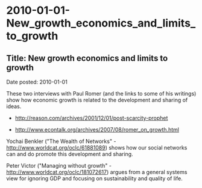 # 2010-01-01-New_growth_economics_and_limits_to_growth

## Title:  New growth economics and limits to growth
Date posted: 2010-01-01  


These two interviews with Paul Romer (and the links to some of his writings) show how economic growth is related to the development and sharing of ideas.

 - <http://reason.com/archives/2001/12/01/post-scarcity-prophet>  

 - <http://www.econtalk.org/archives/2007/08/romer_on_growth.html>  

Yochai Benkler ("The Wealth of Networks" - <http://www.worldcat.org/oclc/61881089>) shows how our social networks can and do promote this development and sharing.

Peter Victor ("Managing without growth" - <http://www.worldcat.org/oclc/181072617>) argues from a general systems view for ignoring GDP and focusing on sustainability and quality of life.

